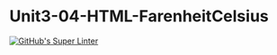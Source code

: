 # Unit3-04-HTML-FarenheitCelsius
[![GitHub's Super Linter](https://github.com/ICS20-Programming-ZoiaB/Unit3-04-HTML-FarenheitCelsius/workflows/GitHub's%20Super%20Linter/badge.svg)](https://github.com/ICS20-Programming-ZoiaB/Unit3-04-HTML-FarenheitCelsius/actions)
